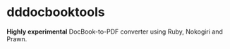 dddocbooktools
==============

**Highly experimental** DocBook-to-PDF converter using Ruby, Nokogiri and Prawn.
